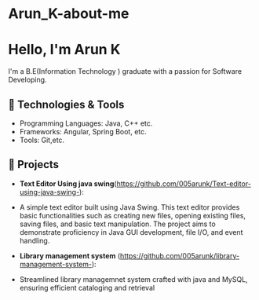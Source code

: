 # Arun_K-about-me
# Hello, I'm Arun K

I'm a B.E(Information Technology ) graduate  with a passion for Software Developing. 

## 🔧 Technologies & Tools
- Programming Languages: Java, C++ etc.
- Frameworks: Angular, Spring Boot, etc.
- Tools: Git,etc.

## 🚀 Projects
- **Text Editor Using java swing**(https://github.com/005arunk/Text-editor-using-java-swing-):
- A simple text editor built using Java Swing. This text editor provides basic functionalities such as creating new files, opening existing files, saving files, and basic text manipulation. The project aims to demonstrate proficiency in Java GUI development, file I/O, and event handling.

- **Library management system** (https://github.com/005arunk/library-management-system-):
- Streamlined library managemnet system crafted with java and MySQL,
ensuring efficient cataloging and retrieval


